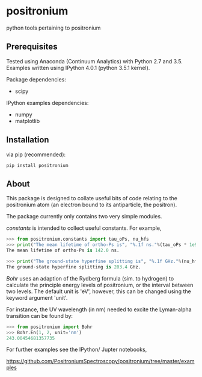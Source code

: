 # positronium
python tools pertaining to positronium

## Prerequisites

Tested using Anaconda (Continuum Analytics) with Python 2.7 and 3.5.  Examples written using IPython 4.0.1 (python 3.5.1 kernel).

Package dependencies:

* scipy

IPython examples dependencies:

* numpy
* matplotlib

## Installation

via pip (recommended):

```
pip install positronium
```

## About

This package is designed to collate useful bits of code relating to the positronium atom
(an electron bound to its antiparticle, the positron).

The package currently only contains two very simple modules.

*constants* is intended to collect useful constants.  For example,

```python
>>> from positronium.constants import tau_oPs, nu_hfs
>>> print("The mean lifetime of ortho-Ps is", "%.1f ns."%(tau_oPs * 1e9))
The mean lifetime of ortho-Ps is 142.0 ns.

>>> print("The ground-state hyperfine splitting is", "%.1f GHz."%(nu_hfs * 1e-9))
The ground-state hyperfine splitting is 203.4 GHz.
```

*Bohr* uses an adaption of the Rydberg formula (sim. to hydrogen) to calculate the principle
energy levels of positronium, or the interval between two levels.  The default unit is 'eV',
however, this can be changed using the keyword argument 'unit'.

For instance, the UV wavelength (in nm) needed to excite the Lyman-alpha transition can be found by:

```python
>>> from positronium import Bohr
>>> Bohr.En(1, 2, unit='nm')
243.00454681357735
```

For further examples see the IPython/ Jupter notebooks,

https://github.com/PositroniumSpectroscopy/positronium/tree/master/examples
